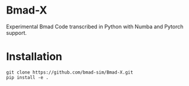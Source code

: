 # Bmad-X
Experimental Bmad Code transcribed in Python with Numba and Pytorch support.

Installation
============
```shell
git clone https://github.com/bmad-sim/Bmad-X.git
pip install -e .
```